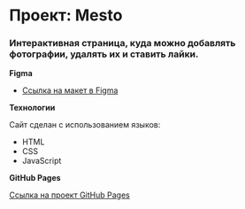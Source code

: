 # Проект: Mesto

### Интерактивная страница, куда можно добавлять фотографии, удалять их и ставить лайки.

**Figma**

* [Ссылка на макет в Figma](https://www.figma.com/file/2cn9N9jSkmxD84oJik7xL7/JavaScript.-Sprint-4?node-id=0%3A1)

**Технологии**

Сайт сделан с использованием языков:
* HTML
* CSS
* JavaScript

**GitHub Pages**

[Ссылка на проект GitHub Pages](https://annanachkepiia.github.io/NachkepiiaMestoProject/)
